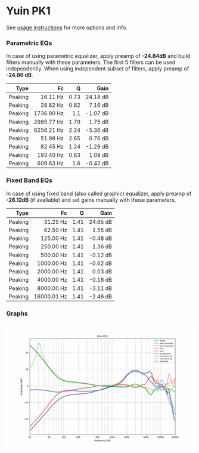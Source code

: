 # Yuin PK1
See [usage instructions](https://github.com/jaakkopasanen/AutoEq#usage) for more options and info.

### Parametric EQs
In case of using parametric equalizer, apply preamp of **-24.84dB** and build filters manually
with these parameters. The first 5 filters can be used independently.
When using independent subset of filters, apply preamp of **-24.86 dB**.

| Type    | Fc         |    Q | Gain     |
|--------:|-----------:|-----:|---------:|
| Peaking | 16.11 Hz   | 0.73 | 24.18 dB |
| Peaking | 28.82 Hz   | 0.82 | 7.16 dB  |
| Peaking | 1736.90 Hz | 1.1  | -1.07 dB |
| Peaking | 2985.77 Hz | 1.79 | 1.75 dB  |
| Peaking | 6256.21 Hz | 2.24 | -5.36 dB |
| Peaking | 51.98 Hz   | 2.65 | 0.76 dB  |
| Peaking | 82.45 Hz   | 1.24 | -1.29 dB |
| Peaking | 193.40 Hz  | 0.63 | 1.09 dB  |
| Peaking | 609.63 Hz  | 1.6  | -0.42 dB |

### Fixed Band EQs
In case of using fixed band (also called graphic) equalizer, apply preamp of **-26.12dB**
(if available) and set gains manually with these parameters.

| Type    | Fc          |    Q | Gain     |
|--------:|------------:|-----:|---------:|
| Peaking | 31.25 Hz    | 1.41 | 24.65 dB |
| Peaking | 62.50 Hz    | 1.41 | 1.55 dB  |
| Peaking | 125.00 Hz   | 1.41 | -0.48 dB |
| Peaking | 250.00 Hz   | 1.41 | 1.36 dB  |
| Peaking | 500.00 Hz   | 1.41 | -0.12 dB |
| Peaking | 1000.00 Hz  | 1.41 | -0.62 dB |
| Peaking | 2000.00 Hz  | 1.41 | 0.03 dB  |
| Peaking | 4000.00 Hz  | 1.41 | -0.18 dB |
| Peaking | 8000.00 Hz  | 1.41 | -3.11 dB |
| Peaking | 16000.01 Hz | 1.41 | -2.46 dB |

### Graphs
![](./Yuin%20PK1.png)